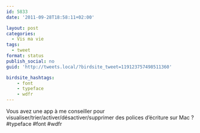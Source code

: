 ```yaml
---
id: 5833
date: '2011-09-28T18:58:11+02:00'

layout: post
categories:
  - Vis ma vie
tags:
  - tweet
format: status
publish_social: no
guid: 'http://tweets.local/?birdsite_tweet=119123757498511360'

birdsite_hashtags:
    - font
    - typeface
    - wdfr
---
```


Vous avez une app à me conseiller pour visualiser/trier/activer/désactiver/supprimer des polices d’écriture sur Mac ? #typeface #font #wdfr